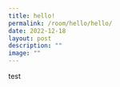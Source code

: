 ```yaml
---
title: hello!
permalink: /room/hello/hello/
date: 2022-12-18
layout: post
description: ""
image: ""
---
```



test